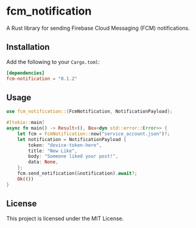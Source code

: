 # fcm_notification

A Rust library for sending Firebase Cloud Messaging (FCM) notifications.

## Installation

Add the following to your `Cargo.toml`:

```toml
[dependencies]
fcm-notification = "0.1.2"
```

## Usage

```rust
use fcm_notification::{FcmNotification, NotificationPayload};

#[tokio::main]
async fn main() -> Result<(), Box<dyn std::error::Error>> {
    let fcm = FcmNotification::new("service_account.json")?;
    let notification = NotificationPayload {
        token: "device-token-here",
        title: "New Like",
        body: "Someone liked your post!",
        data: None,
    };
    fcm.send_notification(&notification).await?;
    Ok(())
}
```

## License

This project is licensed under the MIT License.

